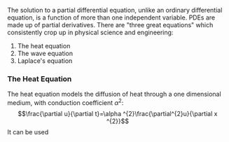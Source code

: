 The solution to a partial differential equation, unlike an ordinary differential equation, is a function of more than one independent variable.
PDEs are made up of partial derivatives.
There are "three great equations" which consistently crop up in physical science and engineering:
1) The heat equation
2) The wave equation
3) Laplace's equation
### The Heat Equation
The heat equation models the diffusion of heat through a one dimensional medium, with conduction coefficient $\alpha^{2}$:
$$\frac{\partial u}{\partial t}=\alpha ^{2}\frac{\partial^{2}u}{\partial x ^{2}}$$
It can be used 